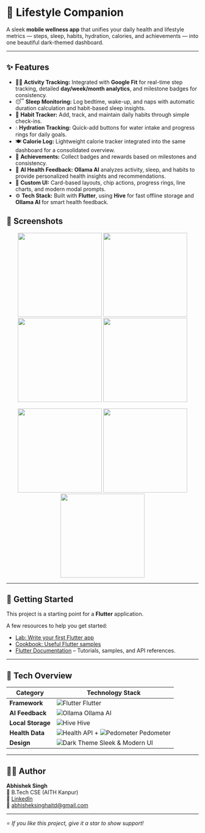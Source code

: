 # 🌙 Lifestyle Companion

A sleek **mobile wellness app** that unifies your daily health and lifestyle metrics — steps, sleep, habits, hydration, calories, and achievements — into one beautiful dark-themed dashboard.

---

## ✨ Features

- 🏃‍♂️ **Activity Tracking:** Integrated with **Google Fit** for real-time step tracking, detailed **day/week/month analytics**, and milestone badges for consistency.  
- 😴 **Sleep Monitoring:** Log bedtime, wake-up, and naps with automatic duration calculation and habit-based sleep insights.  
- 🔁 **Habit Tracker:** Add, track, and maintain daily habits through simple check-ins.  
- 💧 **Hydration Tracking:** Quick-add buttons for water intake and progress rings for daily goals.  
- 🍽️ **Calorie Log:** Lightweight calorie tracker integrated into the same dashboard for a consolidated overview.  
- 🧩 **Achievements:** Collect badges and rewards based on milestones and consistency.  
- 🧠 **AI Health Feedback:** **Ollama AI** analyzes activity, sleep, and habits to provide personalized health insights and recommendations.  
- 🎨 **Custom UI:** Card-based layouts, chip actions, progress rings, line charts, and modern modal prompts.  
- ⚙️ **Tech Stack:** Built with **Flutter**, using **Hive** for fast offline storage and **Ollama AI** for smart health feedback.





## 📱 Screenshots

<p align="center">
    <img src="https://github.com/user-attachments/assets/3fc551dd-718c-4223-b38a-fcf5e9b3a7d2" width="220"/>
  <img src="https://github.com/user-attachments/assets/7487404c-6907-450f-aefe-e1fff603d845" width="220"/>
  <img src="https://github.com/user-attachments/assets/d2dc4088-b88b-41b3-a0c5-2834c346de3d" width="220"/>
 <img src="https://github.com/user-attachments/assets/dc9e6875-f3c1-4b8a-9650-f07456e0970e" width="220"/>
</p>

<p align="center">
  <img src="https://github.com/user-attachments/assets/32a1350d-2afc-4c1f-b097-945974f294fe" width="220"/>
  <img src="https://github.com/user-attachments/assets/63b11ca1-23c8-4273-b6cc-b15899cacbd6" width="220"/>
  <img src="https://github.com/user-attachments/assets/4284055a-9212-41c0-9260-234e82d8dacf" width="220"/>
 

</p>

---

## 🚀 Getting Started

This project is a starting point for a **Flutter** application.

A few resources to help you get started:

- [Lab: Write your first Flutter app](https://docs.flutter.dev/get-started/codelab)
- [Cookbook: Useful Flutter samples](https://docs.flutter.dev/cookbook)
- [Flutter Documentation](https://docs.flutter.dev/) – Tutorials, samples, and API references.

---

## 🧠 Tech Overview

| Category        | Technology Stack |
|-----------------|-----------------|
| **Framework**   | ![Flutter](https://img.shields.io/badge/Flutter-02569B?style=for-the-badge&logo=flutter&logoColor=white) Flutter |
| **AI Feedback** | ![Ollama](https://img.shields.io/badge/Ollama-AI-FF6F61?style=for-the-badge&logo=appveyor&logoColor=white) Ollama AI |
| **Local Storage** | ![Hive](https://img.shields.io/badge/Hive-000000?style=for-the-badge&logo=hive&logoColor=yellow) Hive |
| **Health Data** | ![Health API](https://img.shields.io/badge/Health%20API-32CD32?style=for-the-badge) + ![Pedometer](https://img.shields.io/badge/Pedometer-FFA500?style=for-the-badge) Pedometer |
| **Design**      | ![Dark Theme](https://img.shields.io/badge/Custom%20Dark%20Theme-1E1E1E?style=for-the-badge&logo=visual-studio-code&logoColor=white) Sleek & Modern UI |


---

## 👨‍💻 Author

**Abhishek Singh**  
📍 B.Tech CSE (AITH Kanpur)  
🔗 [LinkedIn](https://www.linkedin.com/in/abhishek-singh-933467331)  
📧 abhisheksinghaitd@gmail.com  

---

⭐ *If you like this project, give it a star to show support!*

